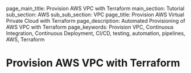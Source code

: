 page_main_title: Provision AWS VPC with Terraform
main_section: Tutorial
sub_section: AWS
sub_sub_section: VPC
page_title: Provision AWS Virtual Private Cloud with Terraform
page_description: Automated Provisioning of AWS VPC with Terraform
page_keywords: Provision VPC, Continuous Integration, Continuous Deployment, CI/CD, testing, automation, pipelines, AWS, Terraform

# Provision AWS VPC with Terraform
